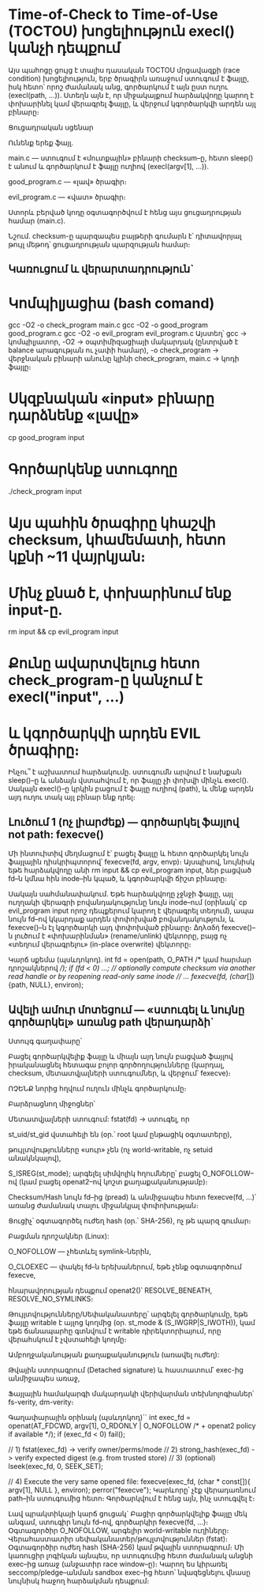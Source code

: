 # Time-of-Check to Time-of-Use (TOCTOU) խոցելիություն execl() կանչի դեպքում

Այս պահոցը ցույց է տալիս դասական TOCTOU մրցավազքի (race condition) խոցելիություն, երբ ծրագիրն առաջում ստուգում է ֆայլը, իսկ հետո՝ որոշ ժամանակ անց, գործարկում է այն ըստ ուղու (execl(path, ...)). Ստեղն այն է, որ միջակայքում հարձակվողը կարող է փոխարինել կամ վերագրել ֆայլը, և վերջում կգործարկվի արդեն այլ բինարը։

Ցուցադրական սցենար

Ունենք երեք ֆայլ.

main.c — ստուգում է «մուտքային» բինարի checksum–ը, հետո sleep() է անում և գործարկում է ֆայլը ուղիով (execl(argv[1], ...)).

good_program.c — «լավ» ծրագիր։

evil_program.c — «վատ» ծրագիր։

Ստորև բերված կոդը օգտագործվում է հենց այս ցուցադրության համար (main.c).

Նշում. checksum-ը պարզապես բայթերի գումարն է՝ դիտավորյալ թույլ մեթոդ՝ ցուցադրության պարզության համար։

## Կառուցում և վերարտադրություն`
# Կոմպիլյացիա (bash comand)
gcc -O2 -o check_program main.c
gcc -O2 -o good_program good_program.c
gcc -O2 -o evil_program evil_program.c
Այստեղ՝
    gcc → կոմպիլյատոր,
    -O2 → օպտիմիզացիայի մակարդակ (ընտրված է balance արագության ու չափի համար),
    -o check_program → վերջնական բինարի անունը կլինի check_program,
    main.c → կոդի ֆայլը։

# Սկզբնական «input» բինարը դարձնենք «լավը»
cp good_program input

# Գործարկենք ստուգողը
./check_program input
# Այս պահին ծրագիրը կհաշվի checksum, կհամեմատի, հետո կքնի ~11 վայրկյան։
# Մինչ քնած է, փոխարինում ենք input-ը.
rm input && cp evil_program input

# Քունը ավարտվելուց հետո check_program-ը կանչում է execl("input", ...)
# և կգործարկվի արդեն EVIL ծրագիրը։

Ինչու՞ է աշխատում հարձակումը. ստուգումն արվում է նախքան sleep()–ը և անձայն վստահվում է, որ ֆայլը չի փոխվի մինչև execl(). Սակայն execl()–ը կրկին բացում է ֆայլը ուղիով (path), և մենք արդեն այդ ուղու տակ այլ բինար ենք դրել։

## Լուծում 1 (ոչ լիարժեք) — գործարկել ֆայլով not path: fexecve()

Մի ինտուիտիվ մեղմացում է՝ բացել ֆայլը և հետո գործարկել նույն ֆայլային դիսկրիպտորով՝ fexecve(fd, argv, envp)։ Այսպիսով, նույնիսկ եթե հարձակվողը անի rm input && cp evil_program input, ձեր բացված fd–ն կմնա հին inode–ին կպած, և կգործարկվի ճիշտ բինարը։

Սակայն սահմանափակում. Եթե հարձակվողը չջնջի ֆայլը, այլ ուղղակի վերագրի բովանդակությունը նույն inode–ում (օրինակ՝ cp evil_program input որոշ դեպքերում կարող է վերագրել տեղում), ապա նույն fd–ով կկարդաք արդեն փոփոխված բովանդակություն, և fexecve()–ն էլ կգործարկի այդ փոփոխված բինարը։ Δηλαδή fexecve()–ն լուծում է «փոխարինման» (rename/unlink) վեկտորը, բայց ոչ «տեղում վերագրելու» (in-place overwrite) վեկտորը։

Կարճ սքեմա (պսևդոկոդ).
int fd = open(path, O_PATH /* կամ հարմար դրոշակներով */);
if (fd < 0) ...;
// optionally compute checksum via another read handle or by reopening read-only same inode
// ...
fexecve(fd, (char*[]){path, NULL}, environ);

## Ավելի ամուր մոտեցում — «ստուգել և նույնը գործարկել» առանց path վերադարձի`

Ստույգ գաղափարը՝

Բացել գործարկվելիք ֆայլը և միայն այդ նույն բացված ֆայլով իրականացնել հետագա բոլոր գործողությունները (կարդալ, checksum, մետատվյալների ստուգումներ, և վերջում՝ fexecve)։

ՈՉԵՆՔ նորից հղվում ուղուն մինչև գործարկումը։

Բարձրացնող միջոցներ՝

Մետատվյալների ստուգում: fstat(fd) → ստուգել, որ

st_uid/st_gid վստահելի են (օր.՝ root կամ ընթացիկ օգտատերը),

թույլտվությունները «սուր» չեն (ոչ world-writable, ոչ setuid անակնկալով),

S_ISREG(st_mode); արգելել սիմվոլիկ հղումները՝ բացել O_NOFOLLOW–ով (կամ բացել openat2–ով կոշտ քաղաքականությամբ)։

Checksum/Hash նույն fd–ից (pread) և անմիջապես հետո fexecve(fd, ...)՝ առանց ժամանակ տալու միջանկյալ փոփոխության։

Ցուցիչ՝ օգտագործել ուժեղ hash (օր.՝ SHA-256), ոչ թե պարզ գումար։

Բացման դրոշակներ (Linux):

O_NOFOLLOW — չհետևել symlink–ներին,

O_CLOEXEC — փակել fd–ն երեխաներում, եթե չենք օգտագործում fexecve,

հնարավորության դեպքում openat2()՝ RESOLVE_BENEATH, RESOLVE_NO_SYMLINKS։

Թույլտվությունները/Սեփականատերը՝ արգելել գործարկումը, եթե ֆայլը writable է այլոց կողմից (օր. st_mode & (S_IWGRP|S_IWOTH)), կամ եթե ճանապարհը գտնվում է writable դիրեկտորիայում, որը վերահսկում է չվստահելի կողմը։

Ամբողջականության քաղաքականություն (առավել ուժեղ):

Թվային ստորագրում (Detached signature) և հաստատում՝ exec-ից անմիջապես առաջ,

Ֆայլային համակարգի մակարդակի վերիվարման տեխնոլոգիաներ՝ fs-verity, dm-verity։

Գաղափարային օրինակ (պսևդոկոդ)``
int exec_fd = openat(AT_FDCWD, argv[1],
                     O_RDONLY | O_NOFOLLOW /* + openat2 policy if available */);
if (exec_fd < 0) fail();

// 1) fstat(exec_fd) -> verify owner/perms/mode
// 2) strong_hash(exec_fd) -> verify expected digest (e.g. from trusted store)
// 3) (optional) lseek(exec_fd, 0, SEEK_SET);

// 4) Execute the very same opened file:
fexecve(exec_fd, (char * const[]){ argv[1], NULL }, environ);
perror("fexecve");
Կարևորը՝ չէք վերադառնում path–ին ստուգումից հետո։ Գործարկվում է հենց այն, ինչ ստուգվել է։

Լավ պրակտիկայի կարճ ցուցակ`
Բացիր գործարկվելիք ֆայլը մեկ անգամ, ստուգիր նույն fd–ով, գործարկիր fexecve(fd, ...)։
Օգտագործիր O_NOFOLLOW, արգելիր world-writable ուղիները։
Վերահաստատիր սեփականատեր/թույլտվություններ (fstat)։
Օգտագործիր ուժեղ hash (SHA-256) կամ թվային ստորագրում։
Մի կառուցիր լոգիկան այնպես, որ ստուգումից հետո ժամանակ անցնի exec–ից առաջ (անջատիր race window–ը)։
Կարող ես կիրառել seccomp/pledge–անման sandbox exec–ից հետո՝ նվազեցնելու վնասը նույնիսկ հաջող հարձակման դեպքում։
